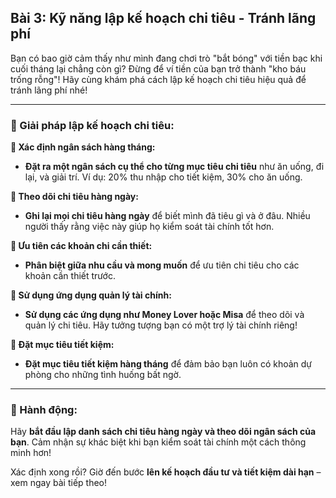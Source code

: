 ## Bài 3: Kỹ năng lập kế hoạch chi tiêu - Tránh lãng phí

Bạn có bao giờ cảm thấy như mình đang chơi trò "bắt bóng" với tiền bạc khi cuối tháng lại chẳng còn gì? Đừng để ví tiền của bạn trở thành "kho báu trống rỗng"! Hãy cùng khám phá cách lập kế hoạch chi tiêu hiệu quả để tránh lãng phí nhé!

---

### 📌 Giải pháp lập kế hoạch chi tiêu:

**🔹 Xác định ngân sách hàng tháng:**
- **Đặt ra một ngân sách cụ thể cho từng mục tiêu chi tiêu** như ăn uống, đi lại, và giải trí. Ví dụ: 20% thu nhập cho tiết kiệm, 30% cho ăn uống.

**🔹 Theo dõi chi tiêu hàng ngày:**
- **Ghi lại mọi chi tiêu hàng ngày** để biết mình đã tiêu gì và ở đâu. Nhiều người thấy rằng việc này giúp họ kiểm soát tài chính tốt hơn.

**🔹 Ưu tiên các khoản chi cần thiết:**
- **Phân biệt giữa nhu cầu và mong muốn** để ưu tiên chi tiêu cho các khoản cần thiết trước.

**🔹 Sử dụng ứng dụng quản lý tài chính:**
- **Sử dụng các ứng dụng như Money Lover hoặc Misa** để theo dõi và quản lý chi tiêu. Hãy tưởng tượng bạn có một trợ lý tài chính riêng!

**🔹 Đặt mục tiêu tiết kiệm:**
- **Đặt mục tiêu tiết kiệm hàng tháng** để đảm bảo bạn luôn có khoản dự phòng cho những tình huống bất ngờ.

---

### 🚀 Hành động:

Hãy **bắt đầu lập danh sách chi tiêu hàng ngày và theo dõi ngân sách của bạn**. Cảm nhận sự khác biệt khi bạn kiểm soát tài chính một cách thông minh hơn!

Xác định xong rồi? Giờ đến bước **lên kế hoạch đầu tư và tiết kiệm dài hạn** – xem ngay bài tiếp theo!